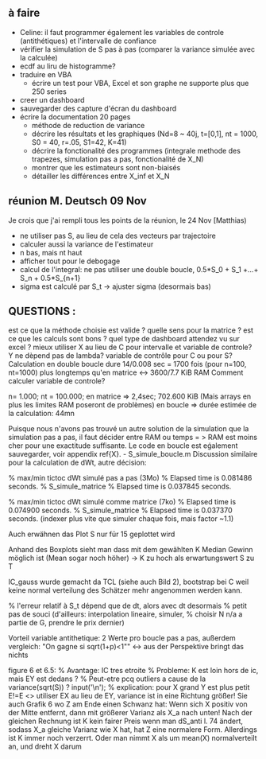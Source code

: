 ## à faire

* Celine: il faut programmer également les variables de controle (antithétiques) et l'intervalle de confiance
* vérifier la simulation de S pas à pas (comparer la variance simulée avec la calculée)
* ecdf au liru de histogramme?
* traduire en VBA
  + écrire un test pour VBA, Excel et son graphe ne supporte plus que 250 series
* creer un dashboard
* sauvegarder des capture d'écran du dashboard
* écrire la documentation 20 pages
  + méthode de reduction de variance
  + décrire les résultats et les graphiques (Nd=8 ~ 40j, t=[0,1], nt = 1000, S0 = 40, r=.05, S1=42, K=41)
  + décrire la fonctionalité des programmes (integrale methode des trapezes, simulation pas a pas, fonctionalité de X_N)
  + montrer que les estimateurs sont non-biaisés
  + détailler les différences entre X_inf et X_N
  
## réunion M. Deutsch 09 Nov

Je crois que j'ai rempli tous les points de la réunion, le 24 Nov [Matthias)

* ne utiliser pas S, au lieu de cela des vecteurs par trajectoire
* calculer aussi la variance de l'estimateur
* n bas, mais nt haut
* afficher tout pour le debogage
* calcul de l'integral: ne pas utiliser une double boucle, 0.5\*S_0 + S_1 +...+ S_n + 0.5\*S_{n+1}
* sigma est calculé par S_t -> ajuster sigma (desormais bas)


## QUESTIONS : 
est ce que la méthode choisie est valide ? 
quelle sens pour la matrice ? 
est ce que les calculs sont bons ? 
quel type de dashboard attendez vu sur excel ? 
mieux utiliser X au lieu de C pour intervalle et variable de controle?
Y ne dèpend pas de lambda?
variable de contrôle pour C ou pour S?
Calculation en double boucle dure 14/0.008 sec = 1700 fois (pour n=100, nt=1000) plus longtemps qu'en matrice <-> 3600/7.7 KiB RAM 
Comment calculer variable de controle?

n= 1.000;
nt = 100.000;
en matrice => 2,4sec; 702.600 KiB (Mais arrays en plus les limites RAM poseront de problèmes)
en boucle => durée estimée de la calculation: 44mn

Puisque nous n'avons pas trouvé un autre solution de la simulation que la simulation pas a pas, il faut décider entre RAM ou temps = > RAM est moins cher pour une exactitude suffisante.
Le code en boucle est eǵalement sauvegarder, voir appendix ref{X}. - S_simule_boucle.m
Discussion similaire pour la calculation de dWt, autre décision:

% max/min tictoc dWt simulé pas a pas (3Mo)
% Elapsed time is 0.081486 seconds.
% S_simule_matrice
% Elapsed time is 0.037845 seconds.

% max/min tictoc dWt simulé comme matrice (7ko)
% Elapsed time is 0.074900 seconds.
% S_simule_matrice
% Elapsed time is 0.037370 seconds. (indexer plus vite que simuler chaque fois, mais factor ~1.1)

Auch erwähnen das Plot S nur für 15 geplottet wird

Anhand des Boxplots sieht man dass mit dem gewählten K Median Gewinn möglich ist (Mean sogar noch höher) -> K zu hoch als erwartungswert S zu T

IC_gauss wurde gemacht da TCL (siehe auch Bild 2), bootstrap bei C weil keine normal verteilung des Schätzer mehr angenommen werden kann.


% l'erreur relatif à S_t dépend que de dt, alors avec dt desormais
% petit pas de souci (d'ailleurs: interpolation lineaire, simuler,
% choisir N n/a a partie de G, prendre le prix dernier)


Vorteil variable antithetique: 2 Werte pro boucle pas a pas,
außerdem vergleich: "On gagne si sqrt(1+p)<1"" <-> aus der Perspektive bringt das nichts


figure 6 et 6.5: 
% Avantage: IC tres etroite
        % Probleme: K est loin hors de ic, mais EY est dedans ?
        % Peut-etre pcq outliers a cause de la variance(sqrt(S)) ?
        input('\n');
        % explication: pour X grand Y est plus petit
E!=E <> utiliser EX au lieu de EY, variance ist in eine Richtung größer!
Sie auch Grafik 6 wo Z am Ende einen Schwanz hat: Wenn sich X positiv von der Mitte entfernt, dann mit größerer Varianz als X_a nach unten!
Nach der gleichen Rechnung ist K kein fairer Preis
wenn man dS_anti l. 74 ändert, sodass X_a gleiche Varianz wie X hat, hat Z eine normalere Form. Allerdings ist K immer noch verzerrt.
Oder man nimmt X als um mean(X) normalverteilt an, und dreht X darum
